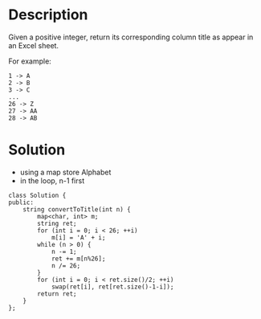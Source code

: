 # Description

Given a positive integer, return its corresponding column title as appear in an Excel sheet.

For example:

    1 -> A
    2 -> B
    3 -> C
    ...
    26 -> Z
    27 -> AA
    28 -> AB 

# Solution

- using a map store Alphabet
- in the loop, n-1 first
```
class Solution {
public:
    string convertToTitle(int n) {
        map<char, int> m;
        string ret;
        for (int i = 0; i < 26; ++i)
            m[i] = 'A' + i;
        while (n > 0) {
            n -= 1;
            ret += m[n%26];
            n /= 26;
        }
        for (int i = 0; i < ret.size()/2; ++i)
            swap(ret[i], ret[ret.size()-1-i]);
        return ret;
    }
};
```
